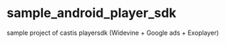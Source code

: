# sample_android_player_sdk
sample project of castis playersdk  (Widevine + Google ads + Exoplayer)
